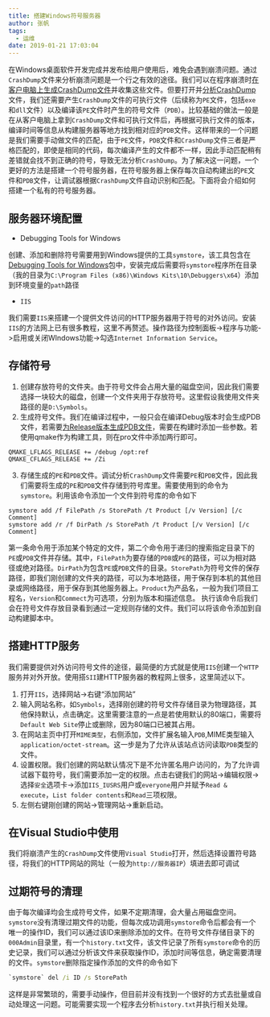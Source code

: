 ```yaml
---
title: 搭建Windows符号服务器
author: 张帆
tags:
  - 运维
date: 2019-01-21 17:03:04
---
```


在Windows桌面软件开发完成并发布给用户使用后，难免会遇到崩溃问题。通过`CrashDump`文件来分析崩溃问题是一个行之有效的途径。我们可以在程序崩溃时[在客户电脑上生成CrashDump文件](https://docs.microsoft.com/en-us/windows/desktop/wer/collecting-user-mode-dumps)并收集这些文件。但要打开并[分析CrashDump](https://docs.microsoft.com/en-us/windows/desktop/dxtecharts/crash-dump-analysis)文件，我们还需要产生`CrashDump`文件的可执行文件（后续称为`PE`文件，包括`exe`和`dll`文件）以及编译该`PE`文件时产生的符号文件（`PDB`）。比较基础的做法一般是在从客户电脑上拿到`CrashDump`文件和可执行文件后，再根据可执行文件的版本，编译时间等信息从构建服务器等地方找到相对应的`PDB`文件。这样带来的一个问题是我们需要手动做文件的匹配，由于`PE`文件，`PDB`文件和`CrashDump`文件三者是严格匹配的，即使是相同的代码，每次编译产生的文件都不一样，因此手动匹配稍有差错就会找不到正确的符号，导致无法分析`CrashDump`。为了解决这一问题，一个更好的方法是搭建一个符号服务器，在符号服务器上保存每次自动构建出的`PE`文件和`PDB`文件，让调试器根据`CrashDump`文件自动识别和匹配。下面将会介绍如何搭建一个私有的符号服务器。

<!--more-->

## 服务器环境配置

- Debugging Tools for Windows

创建、添加和删除符号需要用到Windows提供的工具`symstore`，该工具包含在[Debugging Tools for Windows](https://docs.microsoft.com/en-us/windows-hardware/drivers/debugger/)包中，安装完成后需要将`symstore`程序所在目录（我的目录为`C:\Program Files (x86)\Windows Kits\10\Debuggers\x64`）添加到环境变量的`path`路径

- `IIS`

我们需要`IIS`来搭建一个提供文件访问的HTTP服务器用于符号的对外访问。安装`IIS`的方法网上已有很多教程，这里不再赘述。操作路径为控制面板->程序与功能->启用或关闭WIndows功能->勾选`Internet Information Service`。

## 存储符号

1. 创建存放符号的文件夹。由于符号文件会占用大量的磁盘空间，因此我们需要选择一块较大的磁盘，创建一个文件夹用于存放符号。这里假设我使用文件夹路径的是`D:\Symbols`。
2. 生成符号文件。我们在编译过程中，一般只会在编译Debug版本时会生成PDB文件，若需要[为Release版本生成PDB文件](https://www.wintellect.com/correctly-creating-native-c-release-build-pdbs)，需要在构建时添加一些参数。若使用qmake作为构建工具，则在pro文件中添加两行即可。

 ``` qmake
 QMAKE_LFLAGS_RELEASE += /debug /opt:ref
 QMAKE_CFLAGS_RELEASE += /Zi
 ```

3. 存储生成的`PE`和`PDB`文件。调试分析`CrashDump`文件需要`PE`和`PDB`文件，因此我们需要将生成的`PE`和`PDB`文件存储到符号库里。需要使用到的命令为`symstore`。利用该命令添加一个文件到符号库的命令如下

 ```
 symstore add /f FilePath /s StorePath /t Product [/v Version] [/c Comment]
 symstore add /r /f DirPath /s StorePath /t Product [/v Version] [/c Comment]
 ```

第一条命令用于添加某个特定的文件，第二个命令用于递归的搜索指定目录下的`PE`或`PDB`文件并存储。其中，`FilePath`为要存储的`PDB`或`PE`的路径，可以为相对路径或绝对路径。`DirPath`为包含`PE`或`PDB`文件的目录。`StorePath`为符号文件的保存路径，即我们刚创建的文件夹的路径，可以为本地路径，用于保存到本机的其他目录或网络路径，用于保存到其他服务器上。`Product`为产品名，一般为我们项目工程名，`Version`和`Commect`为可选项，分别为版本和描述信息。
执行该命令后我们会在符号文件存放目录看到通过一定规则存储的文件。我们可以将该命令添加到自动构建脚本中。


## 搭建HTTP服务

我们需要提供对外访问符号文件的途径，最简便的方式就是使用`IIS`创建一个`HTTP`服务并对外开放。使用搭`SII`建HTTP服务器的教程网上很多，这里简述以下。

1. 打开`IIS`，选择网站->右键“添加网站”
2. 输入网站名称，如`Symbols`，选择刚创建的符号文件存储目录为物理路径，其他保持默认，点击确定。这里需要注意的一点是若使用默认的80端口，需要将`Default Web Site`停止或删除，因为80端口已被其占用。
3. 在网站主页中打开`MIME类型`，右侧添加，文件扩展名输入`PDB`,MIME类型输入`application/octet-stream`。这一步是为了允许从该站点访问读取`PDB`类型的文件。
4. 设置权限。我们创建的网站默认情况下是不允许匿名用户访问的，为了允许调试器下载符号，我们需要添加一定的权限。点击右键我们的网站->编辑权限->选择`安全`选项卡->添加`IIS_IUSRS`用户或`everyone`用户并赋予`Read & execute`，`List folder contents`和`Read`三项权限。
5. 左侧右键刚创建的网站->管理网站->重新启动。

## 在Visual Studio中使用

我们将崩溃产生的`CrashDump`文件使用`Visual Studio`打开，然后选择设置符号路径，将我们的HTTP网站的网址（一般为`http://服务器IP`）填进去即可调试


## 过期符号的清理

由于每次编译均会生成符号文件，如果不定期清理，会大量占用磁盘空间。`symstore`没有清理过期文件的功能，但每次成功调用`symstore`命令后都会有一个唯一的操作ID，我们可以通过该ID来删除添加的文件。在符号文件存储目录下的`000Admin`目录里，有一个`history.txt`文件，该文件记录了所有`symstore`命令的历史记录，我们可以通过分析该文件来获取操作ID，添加时间等信息，确定需要清理的文件。`symstore`删除指定操作添加的文件的命令如下

 ``` cmd
 `symstore` del /i ID /s StorePath
 ```

这样是非常繁琐的，需要手动操作，但目前并没有找到一个很好的方式去批量或自动处理这一问题。可能需要实现一个程序去分析`history.txt`并执行相关处理。

